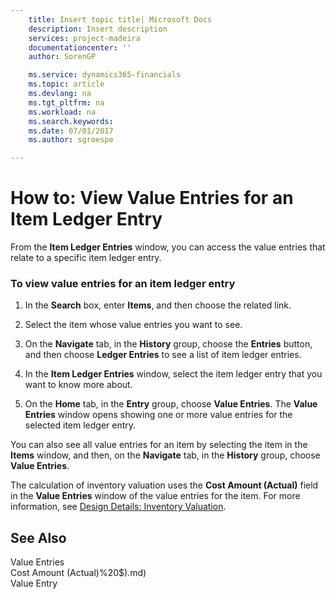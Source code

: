 ```yaml
---
    title: Insert topic title| Microsoft Docs
    description: Insert description
    services: project-madeira
    documentationcenter: ''
    author: SorenGP

    ms.service: dynamics365-financials
    ms.topic: article
    ms.devlang: na
    ms.tgt_pltfrm: na
    ms.workload: na
    ms.search.keywords:
    ms.date: 07/01/2017
    ms.author: sgroespe

---
```

# How to: View Value Entries for an Item Ledger Entry
From the **Item Ledger Entries** window, you can access the value entries that relate to a specific item ledger entry.  
  
### To view value entries for an item ledger entry  
  
1.  In the **Search** box, enter **Items**, and then choose the related link.  
  
2.  Select the item whose value entries you want to see.  
  
3.  On the **Navigate** tab, in the **History** group, choose the **Entries** button, and then choose **Ledger Entries** to see a list of item ledger entries.  
  
4.  In the **Item Ledger Entries** window, select the item ledger entry that you want to know more about.  
  
5.  On the **Home** tab, in the **Entry**  group, choose **Value Entries**. The **Value Entries** window opens showing one or more value entries for the selected item ledger entry.  
  
 You can also see all value entries for an item by selecting the item in the **Items** window, and then, on the **Navigate** tab, in the **History** group, choose **Value Entries**.  
  
 The calculation of inventory valuation uses the **Cost Amount \(Actual\)** field in the **Value Entries** window of the value entries for the item. For more information, see [Design Details: Inventory Valuation](design-details-inventory-valuation.md).  
  
## See Also  
 Value Entries   
 Cost Amount \(Actual\)%20$\).md)   
 Value Entry